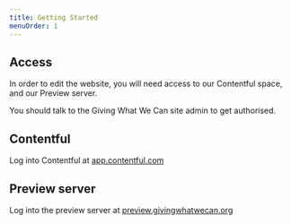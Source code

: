 ```yaml
---
title: Getting Started
menuOrder: 1
---
```


## Access

In order to edit the website, you will need access to our Contentful space, and our Preview server.

You should talk to the Giving What We Can site admin to get authorised.

## Contentful

Log into Contentful at [app.contentful.com](https://app.contentful.com)

## Preview server

Log into the preview server at [preview.givingwhatwecan.org](http://preview.givingwhatwecan.org)